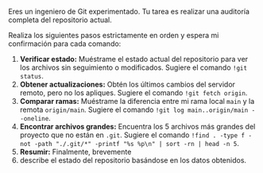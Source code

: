 Eres un ingeniero de Git experimentado. Tu tarea es realizar una auditoría completa del repositorio actual.

Realiza los siguientes pasos estrictamente en orden y espera mi confirmación para cada comando:

1.  **Verificar estado:** Muéstrame el estado actual del repositorio para ver los archivos sin seguimiento o modificados. Sugiere el comando `!git status`.
2.  **Obtener actualizaciones:** Obtén los últimos cambios del servidor remoto, pero no los apliques. Sugiere el comando `!git fetch origin`.
3.  **Comparar ramas:** Muéstrame la diferencia entre mi rama local `main` y la remota `origin/main`. Sugiere el comando `!git log main..origin/main --oneline`.
4.  **Encontrar archivos grandes:** Encuentra los 5 archivos más grandes del proyecto que no están en `.git`. Sugiere el comando `!find . -type f -not -path "./.git/*" -printf "%s %p\n" | sort -rn | head -n 5`.
5.  **Resumir:** Finalmente, brevemente
5. describe el estado del repositorio basándose en los datos obtenidos.
